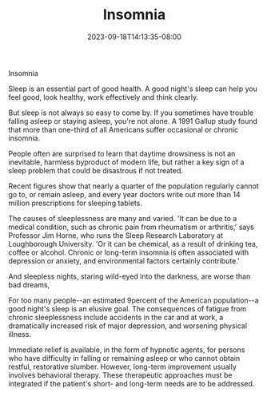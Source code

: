 ﻿---
title: "Insomnia"
date: 2023-09-18T14:13:35-08:00
description: "yoga Tips for Web Success"
featured_image: "/images/yoga.jpg"
tags: ["yoga"]
---

Insomnia

Sleep is an essential part of good health. A good night's sleep can help you feel good, look healthy, work effectively and think clearly.

But sleep is not always so easy to come by. If you sometimes have trouble falling asleep or staying asleep, you're not alone. A 1991 Gallup study found that more than one-third of all Americans suffer occasional or chronic insomnia. 

People often are surprised to learn that daytime drowsiness is not an inevitable, harmless byproduct of modern life, but rather a key sign of a sleep problem that could be disastrous if not treated.

Recent figures show that nearly a quarter of the population regularly cannot go to, or remain asleep, and every year doctors write out more than 14 million prescriptions for sleeping tablets. 

The causes of sleeplessness are many and varied. 'It can be due to a medical condition, such as chronic pain from rheumatism or arthritis,' says Professor Jim Horne, who runs the Sleep Research Laboratory at Loughborough University. 'Or it can be chemical, as a result of drinking tea, coffee or alcohol. Chronic or long-term insomnia is often associated with depression or anxiety, and environmental factors certainly contribute.' 

And sleepless nights, staring wild-eyed into the darkness, are worse than bad dreams,

For too many people--an estimated 9percent of the American population--a good night's sleep is an elusive goal. The consequences of fatigue from chronic sleeplessness include accidents in the car and at work, a dramatically increased risk of major depression, and worsening physical illness.

Immediate relief is available, in the form of hypnotic agents, for persons who have difficulty in falling or remaining asleep or who cannot obtain restful, restorative slumber. However, long-term improvement usually involves behavioral therapy. These therapeutic approaches must be integrated if the patient's short- and long-term needs are to be addressed.

